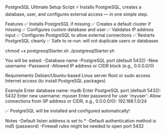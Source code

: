 PostgreSQL Ultimate Setup Script
⚡ Installs PostgreSQL, creates a database, user, and configures external access — in one simple step.

Features
✅ Installs PostgreSQL if missing
✅ Creates a default cluster if missing
✅ Configures custom database and user
✅ Validates IP address input
✅ Configures PostgreSQL to allow external connections
✅ Restarts PostgreSQL cleanly
✅ Safe to re-run: will not duplicate users or databases

chmod +x postgresqlStarter.sh
./postgresqlStarter.sh

You will be asked:
-Database name
-PostgreSQL port (default 5432)
-New username
-Password
-Allowed IP address or CIDR block (e.g., 0.0.0.0/0)

Requirements
Debian/Ubuntu-based Linux server
Root or sudo access
Internet access (to install PostgreSQL packages)

Example
Enter database name: mydb
Enter PostgreSQL port (default 5432): 5432
Enter new username: myuser
Enter password for user 'myuser':
Allow connections from (IP address or CIDR, e.g., 0.0.0.0/0): 192.168.1.0/24

✅ PostgreSQL will be installed and configured automatically!

Notes
-Default listen address is set to *
-Default authentication method is md5 (password)
-Firewall rules might be needed to open port 5432

